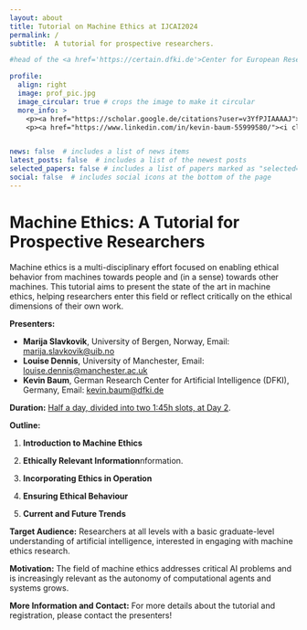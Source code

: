```yaml
---
layout: about
title: Tutorial on Machine Ethics at IJCAI2024
permalink: /
subtitle:  A tutorial for prospective researchers. 

#head of the <a href='https://certain.dfki.de'>Center for European Research in Trusted AI (CERTAIN)</a> and deputy head at the reserach department for <a href='https://www.dfki.de/nmm'>Neuro-Mechanistic Modeling (NMM)</a> at <a href='https://www.dfki.de/web'>German Research Center for Artificial Intelligence (DFKI)</a>. Saarbrücken. Germany. 

profile:
  align: right
  image: prof_pic.jpg
  image_circular: true # crops the image to make it circular
  more_info: >
    <p><a href="https://scholar.google.de/citations?user=v3YfPJIAAAAJ"><i class="fa-brands fa-google-scholar"></i> Google Scholar</a></p> <br>
    <p><a href="https://www.linkedin.com/in/kevin-baum-55999580/"><i class="fa-brands fa-linkedin-in"></i> Linkedin</a></p> <br>


news: false  # includes a list of news items
latest_posts: false  # includes a list of the newest posts
selected_papers: false # includes a list of papers marked as "selected={true}"
social: false  # includes social icons at the bottom of the page
---
```

<script src="https://kit.fontawesome.com/568534ed70.js" crossorigin="anonymous"></script>


# Machine Ethics: A Tutorial for Prospective Researchers

Machine ethics is a multi-disciplinary effort focused on enabling ethical behavior from machines towards people and (in a sense) towards other machines. This tutorial aims to present the state of the art in machine ethics, helping researchers enter this field or reflect critically on the ethical dimensions of their own work.

**Presenters:**
- **Marija Slavkovik**, University of Bergen, Norway, Email: [marija.slavkovik@uib.no](mailto:marija.slavkovik@uib.no)
- **Louise Dennis**, University of Manchester, Email: [louise.dennis@manchester.ac.uk](mailto:louise.dennis@manchester.ac.uk)
- **Kevin Baum**, German Research Center for Artificial Intelligence (DFKI), Germany, Email: [kevin.baum@dfki.de](mailto:kevin.baum@dfki.de)


**Duration:**
[Half a day, divided into two 1:45h slots, at Day 2](https://ijcai24.org/tutorials/).

**Outline:**
1. **Introduction to Machine Ethics**

2. **Ethically Relevant Information**nformation.

3. **Incorporating Ethics in Operation**

4. **Ensuring Ethical Behaviour**

5. **Current and Future Trends**

**Target Audience:**
Researchers at all levels with a basic graduate-level understanding of artificial intelligence, interested in engaging with machine ethics research.

**Motivation:**
The field of machine ethics addresses critical AI problems and is increasingly relevant as the autonomy of computational agents and systems grows.

**More Information and Contact:**
For more details about the tutorial and registration, please contact the presenters!




